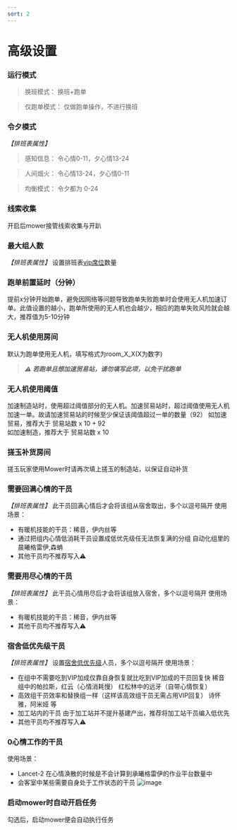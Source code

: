 ```yaml
---
sort: 2
---
```

# 高级设置

### 运行模式
> 换班模式： 换班+跑单

> 仅跑单模式： 仅做跑单操作，不进行换班

### 令夕模式
*【排班表属性】*
> 感知信息： 令心情0-11，夕心情13-24

> 人间烟火： 令心情13-24，夕心情0-11

> 均衡模式： 令夕都为 0-24 

### 线索收集
开启后mower接管线索收集与开趴

### 最大组人数
*【排班表属性】* 设置排班表[vip席位](../noun/1.explanation.html#vip席位)数量

### 跑单前置延时（分钟）
提前x分钟开始跑单，避免因网络等问题导致跑单失败跑单时会使用无人机加速订单。此值设置的越小，跑单所使用的无人机也会越少，相应的跑单失败风险就会越大，推荐值为5-10分钟

### 无人机使用房间
默认为跑单使用无人机，填写格式为room_X_X(X为数字)
> ***⚠ 若跑单且想加速贸易站，请勿填写此项，以免干扰跑单***

### 无人机使用阈值
加速制造站时，使用超过阈值部分的无人机。加速贸易站时，超过阈值使用无人机加速一单。故请加速贸易站的时候至少保证该阈值超过一单的数量（92）
如加速贸易，推荐大于 贸易站数 x 10 + 92                          
如加速制造，推荐大于 贸易站数 x 10

### 搓玉补货房间
搓玉玩家使用Mower时请再次填上搓玉的制造站，以保证自动补货

### 需要回满心情的干员
*【排班表属性】* 此干员回满心情后才会将该组从宿舍取出，多个以逗号隔开
使用场景：
  * 有暖机技能的干员：稀音，伊内丝等
  * 通过把组内心情低消耗干员设置成低优先级任无法恢复满的分组
      自动化组里的晨曦格雷伊,森蚺    
  * 其他干员均不推荐写入⚠

### 需要用尽心情的干员
*【排班表属性】* 此干员心情用尽后才会将该组放入宿舍，多个以逗号隔开
使用场景：
  * 有暖机技能的干员：稀音，伊内丝等
  * 其他干员均不推荐写入⚠

### 宿舍低优先级干员
*【排班表属性】* 设置[宿舍低优先级](../noun/1.explanation.html#宿舍低优先级)人员，多个以逗号隔开
使用场景：
  * 在组中不需要吃到VIP加成仅靠自身恢复就比吃到VIP加成的干员回复快
      稀音组中的帕拉斯，红云（心情消耗慢）
      红松林中的远牙（自带心情恢复）
  * 高效组干员效率和替换组一样（这样该高效组干员无需占用VIP回复）
      诗怀雅，阿米娅 等
  * 加工站内的干员
      由于加工站并不提升基建产出，推荐将加工站干员编入低优先
  * 其他干员均不推荐写入⚠

### 0心情工作的干员
使用场景：
  * Lancet-2 在心情涣散的时候是不会计算到承曦格雷伊的作业平台数量中
  * 会客室中某些需要自身处于工作状态的干员
      ![image](https://github.com/ArkMowers/arknights-mower/assets/33809511/89a39008-f302-469b-9da8-196b534e2ff5)


### 启动mower时自动开启任务
勾选后，启动mower便会自动执行任务

